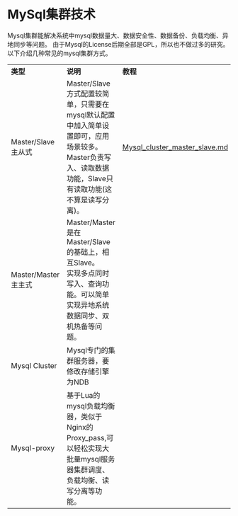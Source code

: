 MySql集群技术
===================================

Mysql集群能解决系统中mysql数据量大、数据安全性、数据备份、负载均衡、异地同步等问题。
由于Mysql的License后期全部是GPL，所以也不做过多的研究。
以下介绍几种常见的mysql集群方式。
<table>
  <tr>
    <td><strong>类型</strong></td>
    <td><strong>说明</strong></td>
    <td><strong>教程</strong></td>
  </tr>
  <tr>
    <td>Master/Slave <br/>主从式</td>
    <td>Master/Slave方式配置较简单，只需要在mysql默认配置中加入简单设置即可，应用场景较多。<br />
    Master负责写入、读取数据功能，Slave只有读取功能(这不算是读写分离)。</td>
    <td><a href="Mysql_cluster_master_slave.md">Mysql_cluster_master_slave.md</a></td>
  </tr>
  <tr>
    <td>Master/Master <br/>主主式</td>
    <td>Master/Master 是在Master/Slave 的基础上，相互Slave。<br />
    实现多点同时写入、查询功能。可以简单实现异地系统数据同步、双机热备等问题。<br /></td>
    <td>&nbsp;</td>
  </tr>
  <tr>
    <td>Mysql Cluster</td>
    <td>Mysql专门的集群服务器，要修改存储引擎为NDB</td>
    <td>&nbsp;</td>
  </tr>
  <tr>
    <td>Mysql-proxy</td>
    <td>基于Lua的mysql负载均衡器，类似于Nginx的Proxy_pass,可以轻松实现大批量mysql服务器集群调度、负载均衡、读写分离等功能。</td>
    <td>&nbsp;</td>
  </tr>
</table>
